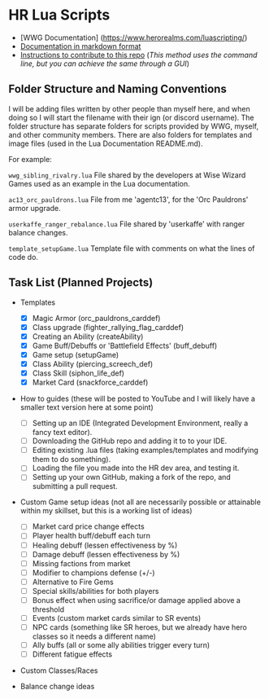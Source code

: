 # HR Lua Scripts

- [WWG Documentation] (https://www.herorealms.com/luascripting/)
- [Documentation in markdown format](https://github.com/agentc13/Hero-Realms-Lua-Scripts/blob/6eb883539212f71dea1410543a1cd0853b004485/Lua_documentation.md)
- [Instructions to contribute to this repo](https://github.com/agentc13/Hero-Realms-Lua-Scripts/blob/6eb883539212f71dea1410543a1cd0853b004485/contribute.md) (_This method uses the command line, but you can achieve the same through a GUI_)

## Folder Structure and Naming Conventions

I will be adding files written by other people than myself here, and when doing so I will start the filename with their ign (or discord username). The folder structure has separate folders for scripts provided by WWG, myself, and other community members. There are also folders for templates and image files (used in the Lua Documentation README.md).

For example:

`wwg_sibling_rivalry.lua` File shared by the developers at Wise Wizard Games used as an example in the Lua documentation.

`ac13_orc_pauldrons.lua` File from me 'agentc13', for the 'Orc Pauldrons' armor upgrade.

`userkaffe_ranger_rebalance.lua` File shared by 'userkaffe' with ranger balance changes.

`template_setupGame.lua` Template file with comments on what the lines of code do.

## Task List (Planned Projects)

- Templates

  - [x] Magic Armor (orc_pauldrons_carddef)
  - [x] Class upgrade (fighter_rallying_flag_carddef)
  - [x] Creating an Ability (createAbility)
  - [x] Game Buff/Debuffs or 'Battlefield Effects' (buff_debuff)
  - [x] Game setup (setupGame)
  - [x] Class Ability (piercing_screech_def)
  - [x] Class Skill (siphon_life_def)
  - [x] Market Card (snackforce_carddef)

- How to guides (these will be posted to YouTube and I will likely have a smaller text version here at some point)

  - [ ] Setting up an IDE (Integrated Development Environment, really a fancy text editor).
  - [ ] Downloading the GitHub repo and adding it to to your IDE.
  - [ ] Editing existing .lua files (taking examples/templates and modifying them to do something).
  - [ ] Loading the file you made into the HR dev area, and testing it.
  - [ ] Setting up your own GitHub, making a fork of the repo, and submitting a pull request.

- Custom Game setup ideas (not all are necessarily possible or attainable within my skillset, but this is a working list of ideas)

  - [ ] Market card price change effects
  - [ ] Player health buff/debuff each turn
  - [ ] Healing debuff (lessen effectiveness by %)
  - [ ] Damage debuff (lessen effectiveness by %)
  - [ ] Missing factions from market
  - [ ] Modifier to champions defense (+/-)
  - [ ] Alternative to Fire Gems
  - [ ] Special skills/abilities for both players
  - [ ] Bonus effect when using sacrifice/or damage applied above a threshold
  - [ ] Events (custom market cards similar to SR events)
  - [ ] NPC cards (something like SR heroes, but we already have hero classes so it needs a different name)
  - [ ] Ally buffs (all or some ally abilities trigger every turn)
  - [ ] Different fatigue effects

- Custom Classes/Races

- Balance change ideas
